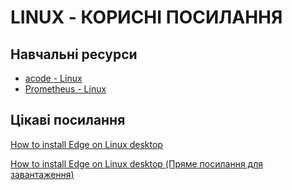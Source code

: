 # **LINUX - КОРИСНІ ПОСИЛАННЯ**

## **Навчальні ресурси**
- [acode - Linux](https://acode.com.ua/linux-lessons/)
- [Prometheus - Linux](https://prometheus.org.ua/prometheus-free/linux-basics/)

## **Цікаві посилання**

[How to install Edge on Linux desktop](https://www.microsoft.com/en-us/edge/business/download?form=MA13FJ)

[How to install Edge on Linux desktop (Пряме посилання для завантаження)](https://www.microsoft.com/en-us/edge/business/download?form=MA13FJ)